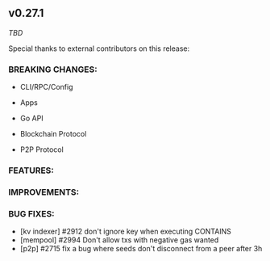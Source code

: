 ## v0.27.1

*TBD*

Special thanks to external contributors on this release:

### BREAKING CHANGES:

* CLI/RPC/Config

* Apps

* Go API

* Blockchain Protocol

* P2P Protocol

### FEATURES:

### IMPROVEMENTS:

### BUG FIXES:
- [kv indexer] \#2912 don't ignore key when executing CONTAINS
- [mempool] \#2994 Don't allow txs with negative gas wanted
- [p2p] \#2715 fix a bug where seeds don't disconnect from a peer after 3h
